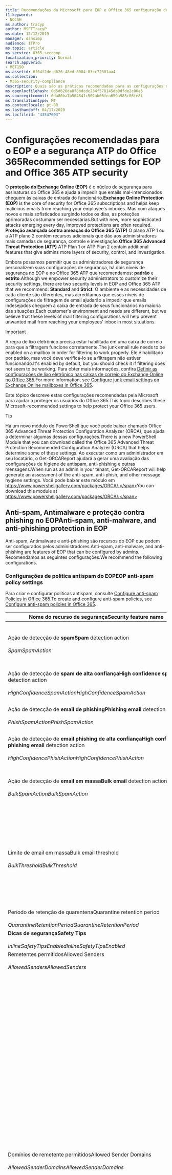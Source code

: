 ```yaml
---
title: Recomendações da Microsoft para EOP e Office 365 configuração de segurança ATP, recomendações, estrutura de política de remetente, relatórios e conformidade de mensagens baseadas em domínio, DomainKeys identificadas por email, etapas, como funciona, as linhas de base de segurança, as linhas de base para o EOP, as linhas de base para ATP, configurar ATP, configuração EOP, configurar ATP, definir EOP, configuração de segurança
f1.keywords:
- NOCSH
ms.author: tracyp
author: MSFTTracyP
ms.date: 12/12/2019
manager: dansimp
audience: ITPro
ms.topic: article
ms.service: O365-seccomp
localization_priority: Normal
search.appverid:
- MET150
ms.assetid: 6f64f2de-d626-48ed-8084-03cc72301aa4
ms.collection:
- M365-security-compliance
description: Quais são as práticas recomendadas para as configurações de segurança do Exchange Online Protection (EOP) e da proteção avançada contra ameaças (ATP)? Quais são as recomendações atuais para a proteção padrão? O que deve ser usado se você deseja ser mais estrito? E quais são os extras obtidos se você também usa a proteção avançada contra ameaças (ATP)?
ms.openlocfilehash: 0d5d626da8f8bdcdc234f578145db0dfde2c06a5
ms.sourcegitcommit: 0da80ba7b504841c502ab06fea659a985c06fe8f
ms.translationtype: MT
ms.contentlocale: pt-BR
ms.lasthandoff: 04/17/2020
ms.locfileid: "43547603"
---
```

# <a name="recommended-settings-for-eop-and-office-365-atp-security"></a><span data-ttu-id="df387-106">Configurações recomendadas para o EOP e a segurança ATP do Office 365</span><span class="sxs-lookup"><span data-stu-id="df387-106">Recommended settings for EOP and Office 365 ATP security</span></span>

<span data-ttu-id="df387-107">O **proteção do Exchange Online (EOP)** é o núcleo de segurança para assinaturas do Office 365 e ajuda a impedir que emails mal-intencionados cheguem às caixas de entrada do funcionário.</span><span class="sxs-lookup"><span data-stu-id="df387-107">**Exchange Online Protection (EOP)** is the core of security for Office 365 subscriptions and helps keep malicious emails from reaching your employee's inboxes.</span></span> <span data-ttu-id="df387-108">Mas com ataques novos e mais sofisticados surgindo todos os dias, as proteções aprimoradas costumam ser necessárias.</span><span class="sxs-lookup"><span data-stu-id="df387-108">But with new, more sophisticated attacks emerging every day, improved protections are often required.</span></span> <span data-ttu-id="df387-109">**Proteção avançada contra ameaças do Office 365 (ATP)** O plano ATP 1 ou a ATP plano 2 contêm recursos adicionais que dão aos administradores mais camadas de segurança, controle e investigação.</span><span class="sxs-lookup"><span data-stu-id="df387-109">**Office 365 Advanced Threat Protection (ATP)** ATP Plan 1 or ATP Plan 2 contain additional features that give admins more layers of security, control, and investigation.</span></span>

<span data-ttu-id="df387-110">Embora possamos permitir que os administradores de segurança personalizem suas configurações de segurança, há dois níveis de segurança no EOP e no Office 365 ATP que recomendamos: **padrão** e **estrito**.</span><span class="sxs-lookup"><span data-stu-id="df387-110">Although we empower security administrators to customize their security settings, there are two security levels in EOP and Office 365 ATP that we recommend: **Standard** and **Strict**.</span></span> <span data-ttu-id="df387-111">O ambiente e as necessidades de cada cliente são diferentes, mas acreditamos que esses níveis de configurações de filtragem de email ajudarão a impedir que emails indesejados cheguem à caixa de entrada de seus funcionários na maioria das situações.</span><span class="sxs-lookup"><span data-stu-id="df387-111">Each customer's environment and needs are different, but we believe that these levels of mail filtering configurations will help prevent unwanted mail from reaching your employees' inbox in most situations.</span></span>

> [!IMPORTANT]
> <span data-ttu-id="df387-112">A regra de lixo eletrônico precisa estar habilitada em uma caixa de correio para que a filtragem funcione corretamente.</span><span class="sxs-lookup"><span data-stu-id="df387-112">The junk email rule needs to be enabled on a mailbox in order for filtering to work properly.</span></span> <span data-ttu-id="df387-113">Ele é habilitado por padrão, mas você deve verificá-lo se a filtragem não estiver funcionando.</span><span class="sxs-lookup"><span data-stu-id="df387-113">It's enabled by default, but you should check it if filtering does not seem to be working.</span></span> <span data-ttu-id="df387-114">Para obter mais informações, confira [Definir as configurações de lixo eletrônico nas caixas de correio do Exchange Online no Office 365](configure-junk-email-settings-on-exo-mailboxes.md).</span><span class="sxs-lookup"><span data-stu-id="df387-114">For more information, see [Configure junk email settings on Exchange Online mailboxes in Office 365](configure-junk-email-settings-on-exo-mailboxes.md).</span></span>

<span data-ttu-id="df387-115">Este tópico descreve estas configurações recomendadas pela Microsoft para ajudar a proteger os usuários do Office 365.</span><span class="sxs-lookup"><span data-stu-id="df387-115">This topic describes these Microsoft-recommended settings to help protect your Office 365 users.</span></span>

> [!TIP]
> <span data-ttu-id="df387-116">Há um novo módulo do PowerShell que você pode baixar chamado Office 365 Advanced Threat Protection Configuration Analyzer (ORCA), que ajuda a determinar algumas dessas configurações.</span><span class="sxs-lookup"><span data-stu-id="df387-116">There is a new PowerShell Module that you can download called the Office 365 Advanced Threat Protection Recommended Configuration Analyzer (ORCA) that helps determine some of these settings.</span></span> <span data-ttu-id="df387-117">Ao executar como um administrador em seu locatário, o Get-ORCAReport ajudará a gerar uma avaliação das configurações de higiene de antispam, anti-phishing e outras mensagens.</span><span class="sxs-lookup"><span data-stu-id="df387-117">When run as an admin in your tenant, Get-ORCAReport will help generate an assessment of the anti-spam, anti-phish, and other message hygiene settings.</span></span> <span data-ttu-id="df387-118">Você pode baixar este módulo em https://www.powershellgallery.com/packages/ORCA/.</span><span class="sxs-lookup"><span data-stu-id="df387-118">You can download this module at https://www.powershellgallery.com/packages/ORCA/.</span></span>

## <a name="anti-spam-anti-malware-and-anti-phishing-protection-in-eop"></a><span data-ttu-id="df387-119">Anti-spam, Antimalware e proteção contra phishing no EOP</span><span class="sxs-lookup"><span data-stu-id="df387-119">Anti-spam, anti-malware, and anti-phishing protection in EOP</span></span>

<span data-ttu-id="df387-120">Anti-spam, Antimalware e anti-phishing são recursos do EOP que podem ser configurados pelos administradores.</span><span class="sxs-lookup"><span data-stu-id="df387-120">Anti-spam, anti-malware, and anti-phishing are features of EOP that can be configured by admins.</span></span> <span data-ttu-id="df387-121">Recomendamos as seguintes configurações.</span><span class="sxs-lookup"><span data-stu-id="df387-121">We recommend the following configurations.</span></span>

### <a name="eop-anti-spam-policy-settings"></a><span data-ttu-id="df387-122">Configurações de política antispam do EOP</span><span class="sxs-lookup"><span data-stu-id="df387-122">EOP anti-spam policy settings</span></span>

<span data-ttu-id="df387-123">Para criar e configurar políticas antispam, consulte [Configure anti-spam Policies in Office 365](configure-your-spam-filter-policies.md).</span><span class="sxs-lookup"><span data-stu-id="df387-123">To create and configure anti-spam policies, see [Configure anti-spam policies in Office 365](configure-your-spam-filter-policies.md).</span></span>

| <span data-ttu-id="df387-124">Nome do recurso de segurança</span><span class="sxs-lookup"><span data-stu-id="df387-124">Security feature name</span></span> | <span data-ttu-id="df387-125">Standard</span><span class="sxs-lookup"><span data-stu-id="df387-125">Standard</span></span> | <span data-ttu-id="df387-126">Impede</span><span class="sxs-lookup"><span data-stu-id="df387-126">Strict</span></span> | <span data-ttu-id="df387-127">Comentário</span><span class="sxs-lookup"><span data-stu-id="df387-127">Comment</span></span> |
|---|---|---|---|
|<span data-ttu-id="df387-128">Ação de detecção de **spam**</span><span class="sxs-lookup"><span data-stu-id="df387-128">**Spam** detection action</span></span> <br/><br/> <span data-ttu-id="df387-129">_Spam_</span><span class="sxs-lookup"><span data-stu-id="df387-129">_SpamAction_</span></span>|<span data-ttu-id="df387-130">**Mover mensagem para a pasta Lixo Eletrônico**</span><span class="sxs-lookup"><span data-stu-id="df387-130">**Move message to Junk Email folder**</span></span> <br/><br/> `MoveToJmf`|<span data-ttu-id="df387-131">**Mensagem em quarentena**</span><span class="sxs-lookup"><span data-stu-id="df387-131">**Quarantine message**</span></span> <br/><br/> `Quarantine`||
|<span data-ttu-id="df387-132">Ação de detecção de **spam de alta confiança**</span><span class="sxs-lookup"><span data-stu-id="df387-132">**High confidence spam** detection action</span></span> <br/><br/> <span data-ttu-id="df387-133">_HighConfidenceSpamAction_</span><span class="sxs-lookup"><span data-stu-id="df387-133">_HighConfidenceSpamAction_</span></span>|<span data-ttu-id="df387-134">**Mensagem em quarentena**</span><span class="sxs-lookup"><span data-stu-id="df387-134">**Quarantine message**</span></span> <br/><br/> `Quarantine`|<span data-ttu-id="df387-135">**Mensagem em quarentena**</span><span class="sxs-lookup"><span data-stu-id="df387-135">**Quarantine message**</span></span> <br/><br/> `Quarantine`||
|<span data-ttu-id="df387-136">Ação de detecção de **email de phishing**</span><span class="sxs-lookup"><span data-stu-id="df387-136">**Phishing email** detection action</span></span> <br/><br/> <span data-ttu-id="df387-137">_PhishSpamAction_</span><span class="sxs-lookup"><span data-stu-id="df387-137">_PhishSpamAction_</span></span>|<span data-ttu-id="df387-138">**Mensagem em quarentena**</span><span class="sxs-lookup"><span data-stu-id="df387-138">**Quarantine message**</span></span> <br/><br/> `Quarantine`|<span data-ttu-id="df387-139">**Mensagem em quarentena**</span><span class="sxs-lookup"><span data-stu-id="df387-139">**Quarantine message**</span></span> <br/><br/> `Quarantine`||
|<span data-ttu-id="df387-140">Ação de detecção de **email phishing de alta confiança**</span><span class="sxs-lookup"><span data-stu-id="df387-140">**High confidence phishing email** detection action</span></span> <br/><br/> <span data-ttu-id="df387-141">_HighConfidencePhishAction_</span><span class="sxs-lookup"><span data-stu-id="df387-141">_HighConfidencePhishAction_</span></span>|<span data-ttu-id="df387-142">**Mensagem em quarentena**</span><span class="sxs-lookup"><span data-stu-id="df387-142">**Quarantine message**</span></span> <br/><br/> `Quarantine`|<span data-ttu-id="df387-143">**Mensagem em quarentena**</span><span class="sxs-lookup"><span data-stu-id="df387-143">**Quarantine message**</span></span> <br/><br/> `Quarantine`||
|<span data-ttu-id="df387-144">Ação de detecção de **email em massa**</span><span class="sxs-lookup"><span data-stu-id="df387-144">**Bulk email** detection action</span></span> <br/><br/> <span data-ttu-id="df387-145">_BulkSpamAction_</span><span class="sxs-lookup"><span data-stu-id="df387-145">_BulkSpamAction_</span></span>|<span data-ttu-id="df387-146">**Mover mensagem para a pasta Lixo Eletrônico**</span><span class="sxs-lookup"><span data-stu-id="df387-146">**Move message to Junk Email folder**</span></span> <br/><br/> `MoveToJmf`|<span data-ttu-id="df387-147">**Mensagem em quarentena**</span><span class="sxs-lookup"><span data-stu-id="df387-147">**Quarantine message**</span></span> <br/><br/> `Quarantine`||
|<span data-ttu-id="df387-148">Limite de email em massa</span><span class="sxs-lookup"><span data-stu-id="df387-148">Bulk email threshold</span></span> <br/><br/> <span data-ttu-id="df387-149">_BulkThreshold_</span><span class="sxs-lookup"><span data-stu-id="df387-149">_BulkThreshold_</span></span>|<span data-ttu-id="df387-150">6 </span><span class="sxs-lookup"><span data-stu-id="df387-150">6</span></span>|<span data-ttu-id="df387-151">4 </span><span class="sxs-lookup"><span data-stu-id="df387-151">4</span></span>|<span data-ttu-id="df387-152">No momento, o valor padrão é 7, mas é recomendável alterá-lo para 6.</span><span class="sxs-lookup"><span data-stu-id="df387-152">The default value is currently 7, but we recommend that you change it to 6.</span></span> <span data-ttu-id="df387-153">Para obter detalhes, consulte o [nível de reclamação em massa (BCL) no Office 365](bulk-complaint-level-values.md).</span><span class="sxs-lookup"><span data-stu-id="df387-153">For details, see [Bulk complaint level (BCL) in Office 365](bulk-complaint-level-values.md).</span></span>|
|<span data-ttu-id="df387-154">Período de retenção de quarentena</span><span class="sxs-lookup"><span data-stu-id="df387-154">Quarantine retention period</span></span> <br/><br/> <span data-ttu-id="df387-155">_QuarantineRetentionPeriod_</span><span class="sxs-lookup"><span data-stu-id="df387-155">_QuarantineRetentionPeriod_</span></span>|<span data-ttu-id="df387-156">30 dias</span><span class="sxs-lookup"><span data-stu-id="df387-156">30 days</span></span>|<span data-ttu-id="df387-157">30 dias</span><span class="sxs-lookup"><span data-stu-id="df387-157">30 days</span></span>||
|<span data-ttu-id="df387-158">**Dicas de segurança**</span><span class="sxs-lookup"><span data-stu-id="df387-158">**Safety Tips**</span></span> <br/><br/> <span data-ttu-id="df387-159">_InlineSafetyTipsEnabled_</span><span class="sxs-lookup"><span data-stu-id="df387-159">_InlineSafetyTipsEnabled_</span></span>|<span data-ttu-id="df387-160">Habilitado</span><span class="sxs-lookup"><span data-stu-id="df387-160">On</span></span> <br/><br/> `$true`|<span data-ttu-id="df387-161">Habilitado</span><span class="sxs-lookup"><span data-stu-id="df387-161">On</span></span> <br/><br/> `$true`||
|<span data-ttu-id="df387-162">Remetentes permitidos</span><span class="sxs-lookup"><span data-stu-id="df387-162">Allowed Senders</span></span> <br/><br/> <span data-ttu-id="df387-163">_AllowedSenders_</span><span class="sxs-lookup"><span data-stu-id="df387-163">_AllowedSenders_</span></span>|<span data-ttu-id="df387-164">Nenhum</span><span class="sxs-lookup"><span data-stu-id="df387-164">None</span></span>|<span data-ttu-id="df387-165">Nenhum</span><span class="sxs-lookup"><span data-stu-id="df387-165">None</span></span>||
|<span data-ttu-id="df387-166">Domínios de remetente permitidos</span><span class="sxs-lookup"><span data-stu-id="df387-166">Allowed Sender Domains</span></span> <br/><br/> <span data-ttu-id="df387-167">_AllowedSenderDomains_</span><span class="sxs-lookup"><span data-stu-id="df387-167">_AllowedSenderDomains_</span></span>|<span data-ttu-id="df387-168">Nenhum</span><span class="sxs-lookup"><span data-stu-id="df387-168">None</span></span>|<span data-ttu-id="df387-169">Nenhum</span><span class="sxs-lookup"><span data-stu-id="df387-169">None</span></span>|<span data-ttu-id="df387-170">A adição de domínios que você possui (também conhecido como _domínios aceitos_) à lista de remetentes permitidos não é necessária.</span><span class="sxs-lookup"><span data-stu-id="df387-170">Adding domains that you own (also known as _accepted domains_) to the allowed senders list is not required.</span></span> <span data-ttu-id="df387-171">Na verdade, ele é considerado de alto risco, pois cria oportunidades de atores incorretos para enviar emails que seriam filtrados de outra forma. Use a [inteligência de falsificação](learn-about-spoof-intelligence.md) no centro de conformidade & segurança da página **configurações antispam** para examinar todos os remetentes que estão falsificando endereços de email de remetente nos domínios de email da sua organização ou endereços de email de remetentes falsificados em domínios externos.</span><span class="sxs-lookup"><span data-stu-id="df387-171">In fact, it's considered high risk since it creates opportunities for bad actors to send you mail that would otherwise be filtered out. Use [spoof intelligence](learn-about-spoof-intelligence.md) in the Security & Compliance Center on the **Anti-spam settings** page to review all senders who are spoofing sender email addresses in your organization's email domains or spoofing sender email addresses in external domains.</span></span>|
|<span data-ttu-id="df387-172">Remetentes bloqueados</span><span class="sxs-lookup"><span data-stu-id="df387-172">Blocked Senders</span></span> <br/><br/> <span data-ttu-id="df387-173">_BlockedSenders_</span><span class="sxs-lookup"><span data-stu-id="df387-173">_BlockedSenders_</span></span>|<span data-ttu-id="df387-174">Nenhum</span><span class="sxs-lookup"><span data-stu-id="df387-174">None</span></span>|<span data-ttu-id="df387-175">Nenhum</span><span class="sxs-lookup"><span data-stu-id="df387-175">None</span></span>||
|<span data-ttu-id="df387-176">Domínios de remetentes bloqueados</span><span class="sxs-lookup"><span data-stu-id="df387-176">Blocked Sender Domains</span></span> <br/><br/> <span data-ttu-id="df387-177">_BlockedSenderDomains_</span><span class="sxs-lookup"><span data-stu-id="df387-177">_BlockedSenderDomains_</span></span>|<span data-ttu-id="df387-178">Nenhum</span><span class="sxs-lookup"><span data-stu-id="df387-178">None</span></span>|<span data-ttu-id="df387-179">Nenhum</span><span class="sxs-lookup"><span data-stu-id="df387-179">None</span></span>||
|<span data-ttu-id="df387-180">**Habilitar notificações de spam para o usuário final**</span><span class="sxs-lookup"><span data-stu-id="df387-180">**Enable end-user spam notifications**</span></span> <br/><br/> <span data-ttu-id="df387-181">_EnableEndUserSpamNotifications_</span><span class="sxs-lookup"><span data-stu-id="df387-181">_EnableEndUserSpamNotifications_</span></span>|<span data-ttu-id="df387-182">Habilitado</span><span class="sxs-lookup"><span data-stu-id="df387-182">Enabled</span></span> <br/><br/> `$true`|<span data-ttu-id="df387-183">Habilitado</span><span class="sxs-lookup"><span data-stu-id="df387-183">Enabled</span></span> <br/><br/> `$true`||
|<span data-ttu-id="df387-184">**Envie notificações de spam para o usuário final a cada (dias)**</span><span class="sxs-lookup"><span data-stu-id="df387-184">**Send end-user spam notifications every (days)**</span></span> <br/><br/> <span data-ttu-id="df387-185">_EndUserSpamNotificationFrequency_</span><span class="sxs-lookup"><span data-stu-id="df387-185">_EndUserSpamNotificationFrequency_</span></span>|<span data-ttu-id="df387-186">3 dias</span><span class="sxs-lookup"><span data-stu-id="df387-186">3 days</span></span>|<span data-ttu-id="df387-187">3 dias</span><span class="sxs-lookup"><span data-stu-id="df387-187">3 days</span></span>||
|<span data-ttu-id="df387-188">**ZAP de spam**</span><span class="sxs-lookup"><span data-stu-id="df387-188">**Spam ZAP**</span></span> <br/><br/> <span data-ttu-id="df387-189">_SpamZapEnabled_</span><span class="sxs-lookup"><span data-stu-id="df387-189">_SpamZapEnabled_</span></span>|<span data-ttu-id="df387-190">Habilitado</span><span class="sxs-lookup"><span data-stu-id="df387-190">Enabled</span></span> <br/><br/> `$true`|<span data-ttu-id="df387-191">Habilitado</span><span class="sxs-lookup"><span data-stu-id="df387-191">Enabled</span></span> <br/><br/> `$true`||
|<span data-ttu-id="df387-192">**Phish de phishing**</span><span class="sxs-lookup"><span data-stu-id="df387-192">**Phish ZAP**</span></span> <br/><br/> <span data-ttu-id="df387-193">_PhishZapEnabled_</span><span class="sxs-lookup"><span data-stu-id="df387-193">_PhishZapEnabled_</span></span>|<span data-ttu-id="df387-194">Habilitado</span><span class="sxs-lookup"><span data-stu-id="df387-194">Enabled</span></span> <br/><br/> `$true`|<span data-ttu-id="df387-195">Habilitado</span><span class="sxs-lookup"><span data-stu-id="df387-195">Enabled</span></span> <br/><br/> `$true`||
|<span data-ttu-id="df387-196">_MarkAsSpamBulkMail_</span><span class="sxs-lookup"><span data-stu-id="df387-196">_MarkAsSpamBulkMail_</span></span>|<span data-ttu-id="df387-197">Habilitado</span><span class="sxs-lookup"><span data-stu-id="df387-197">On</span></span>|<span data-ttu-id="df387-198">Habilitado</span><span class="sxs-lookup"><span data-stu-id="df387-198">On</span></span>|<span data-ttu-id="df387-199">Essa configuração só está disponível no PowerShell.</span><span class="sxs-lookup"><span data-stu-id="df387-199">This setting is only available in PowerShell.</span></span>|

<span data-ttu-id="df387-200">Há várias outras configurações avançadas de filtro de spam (ASF) em políticas antispam que estão em processo de ser preteridas.</span><span class="sxs-lookup"><span data-stu-id="df387-200">There are several other Advanced Spam Filter (ASF) settings in anti-spam policies that are in the process of being deprecated.</span></span> <span data-ttu-id="df387-201">Mais informações sobre os cronogramas para a depreciação desses recursos serão comunicadas fora deste tópico.</span><span class="sxs-lookup"><span data-stu-id="df387-201">More information on the timelines for the depreciation of these features will be communicated outside of this topic.</span></span>

<span data-ttu-id="df387-202">Recomendamos que você **desative essas configurações de** ASF para os níveis **padrão** e **estrito** .</span><span class="sxs-lookup"><span data-stu-id="df387-202">We recommend that you turn these ASF settings **Off** for both **Standard** and **Strict** levels.</span></span> <span data-ttu-id="df387-203">Para obter mais informações sobre as configurações de ASF, consulte [Configurações avançadas de filtro de spam (ASF) no Office 365](advanced-spam-filtering-asf-options.md).</span><span class="sxs-lookup"><span data-stu-id="df387-203">For more information about ASF settings, see [Advanced Spam Filter (ASF) settings in Office 365](advanced-spam-filtering-asf-options.md).</span></span>

| <span data-ttu-id="df387-204">Nome do recurso de segurança</span><span class="sxs-lookup"><span data-stu-id="df387-204">Security feature name</span></span> | <span data-ttu-id="df387-205">Comentários</span><span class="sxs-lookup"><span data-stu-id="df387-205">Comments</span></span> |
|----|---|
|<span data-ttu-id="df387-206">**Links de imagem para sites remotos** (_IncreaseScoreWithImageLinks_)</span><span class="sxs-lookup"><span data-stu-id="df387-206">**Image links to remote sites** (_IncreaseScoreWithImageLinks_)</span></span>||
|<span data-ttu-id="df387-207">**Endereço IP numérico na URL** (_IncreaseScoreWithNumericIps_)</span><span class="sxs-lookup"><span data-stu-id="df387-207">**Numeric IP address in URL** (_IncreaseScoreWithNumericIps_)</span></span>||
|<span data-ttu-id="df387-208">**UL redirecionar para outra porta** (_IncreaseScoreWithRedirectToOtherPort_)</span><span class="sxs-lookup"><span data-stu-id="df387-208">**UL redirect to other port** (_IncreaseScoreWithRedirectToOtherPort_)</span></span>||
|<span data-ttu-id="df387-209">**URL para sites. biz ou. info** (_IncreaseScoreWithBizOrInfoUrls_)</span><span class="sxs-lookup"><span data-stu-id="df387-209">**URL to .biz or .info websites** (_IncreaseScoreWithBizOrInfoUrls_)</span></span>||
|<span data-ttu-id="df387-210">**Mensagens vazias** (_MarkAsSpamEmptyMessages_)</span><span class="sxs-lookup"><span data-stu-id="df387-210">**Empty messages** (_MarkAsSpamEmptyMessages_)</span></span>||
|<span data-ttu-id="df387-211">**JavaScript ou VBScript em HTML** (_MarkAsSpamJavaScriptInHtml_)</span><span class="sxs-lookup"><span data-stu-id="df387-211">**JavaScript or VBScript in HTML** (_MarkAsSpamJavaScriptInHtml_)</span></span>||
|<span data-ttu-id="df387-212">**Marcas de frame ou iframe em HTML** (_MarkAsSpamFramesInHtml_)</span><span class="sxs-lookup"><span data-stu-id="df387-212">**Frame or IFrame tags in HTML** (_MarkAsSpamFramesInHtml_)</span></span>||
|<span data-ttu-id="df387-213">**Marcas de objeto em HTML** (_MarkAsSpamObjectTagsInHtml_)</span><span class="sxs-lookup"><span data-stu-id="df387-213">**Object tags in HTML** (_MarkAsSpamObjectTagsInHtml_)</span></span>||
|<span data-ttu-id="df387-214">**Inserir marcas em HTML** (_MarkAsSpamEmbedTagsInHtml_)</span><span class="sxs-lookup"><span data-stu-id="df387-214">**Embed tags in HTML** (_MarkAsSpamEmbedTagsInHtml_)</span></span>||
|<span data-ttu-id="df387-215">**Marcas de formulário em HTML** (_MarkAsSpamFormTagsInHtml_)</span><span class="sxs-lookup"><span data-stu-id="df387-215">**Form tags in HTML** (_MarkAsSpamFormTagsInHtml_)</span></span>||
|<span data-ttu-id="df387-216">**Web bugs em HTML** (_MarkAsSpamWebBugsInHtml_)</span><span class="sxs-lookup"><span data-stu-id="df387-216">**Web bugs in HTML** (_MarkAsSpamWebBugsInHtml_)</span></span>||
|<span data-ttu-id="df387-217">**Aplicar lista de palavras confidenciais** (_MarkAsSpamSensitiveWordList_)</span><span class="sxs-lookup"><span data-stu-id="df387-217">**Apply sensitive word list** (_MarkAsSpamSensitiveWordList_)</span></span>||
|<span data-ttu-id="df387-218">**Registro SPF: falha de hardware** (_MarkAsSpamSpfRecordHardFail_)</span><span class="sxs-lookup"><span data-stu-id="df387-218">**SPF record: hard fail** (_MarkAsSpamSpfRecordHardFail_)</span></span>||
|<span data-ttu-id="df387-219">**Filtragem de ID de remetente condicional: falha de hardware** (_MarkAsSpamFromAddressAuthFail_)</span><span class="sxs-lookup"><span data-stu-id="df387-219">**Conditional Sender ID filtering: hard fail** (_MarkAsSpamFromAddressAuthFail_)</span></span>||
|<span data-ttu-id="df387-220">**Inspersão de NDR** (_MarkAsSpamNdrBackscatter_)</span><span class="sxs-lookup"><span data-stu-id="df387-220">**NDR backscatter** (_MarkAsSpamNdrBackscatter_)</span></span>||

#### <a name="eop-outbound-spam-policy-settings"></a><span data-ttu-id="df387-221">Configurações de política de spam de saída do EOP</span><span class="sxs-lookup"><span data-stu-id="df387-221">EOP outbound spam policy settings</span></span>

<span data-ttu-id="df387-222">Para criar e configurar políticas de spam de saída, confira [Configure Outbound spam Filtering in Office 365](configure-the-outbound-spam-policy.md).</span><span class="sxs-lookup"><span data-stu-id="df387-222">To create and configure outbound spam policies, see [Configure outbound spam filtering in Office 365](configure-the-outbound-spam-policy.md).</span></span>

| <span data-ttu-id="df387-223">Nome do recurso de segurança</span><span class="sxs-lookup"><span data-stu-id="df387-223">Security feature name</span></span> | <span data-ttu-id="df387-224">Standard</span><span class="sxs-lookup"><span data-stu-id="df387-224">Standard</span></span> | <span data-ttu-id="df387-225">Impede</span><span class="sxs-lookup"><span data-stu-id="df387-225">Strict</span></span> | <span data-ttu-id="df387-226">Comentário</span><span class="sxs-lookup"><span data-stu-id="df387-226">Comment</span></span> |
|---|---|---|---|
|<span data-ttu-id="df387-227">**Número máximo de destinatários por usuário: limite por hora externo**</span><span class="sxs-lookup"><span data-stu-id="df387-227">**Maximum number of recipients per user: External hourly limit**</span></span> <br/><br/> <span data-ttu-id="df387-228">_RecipientLimitExternalPerHour_</span><span class="sxs-lookup"><span data-stu-id="df387-228">_RecipientLimitExternalPerHour_</span></span>|<span data-ttu-id="df387-229">500</span><span class="sxs-lookup"><span data-stu-id="df387-229">500</span></span>|<span data-ttu-id="df387-230">400</span><span class="sxs-lookup"><span data-stu-id="df387-230">400</span></span>||
|<span data-ttu-id="df387-231">**Número máximo de destinatários por usuário: limite por hora interna**</span><span class="sxs-lookup"><span data-stu-id="df387-231">**Maximum number of recipients per user: Internal hourly limit**</span></span> <br/><br/> <span data-ttu-id="df387-232">_RecipientLimitInternalPerHour_</span><span class="sxs-lookup"><span data-stu-id="df387-232">_RecipientLimitInternalPerHour_</span></span>|<span data-ttu-id="df387-233">1000</span><span class="sxs-lookup"><span data-stu-id="df387-233">1000</span></span>|<span data-ttu-id="df387-234">800</span><span class="sxs-lookup"><span data-stu-id="df387-234">800</span></span>||
|<span data-ttu-id="df387-235">**Número máximo de destinatários por usuário: limite diário**</span><span class="sxs-lookup"><span data-stu-id="df387-235">**Maximum number of recipients per user: Daily limit**</span></span> <br/><br/> <span data-ttu-id="df387-236">_RecipientLimitPerDay_</span><span class="sxs-lookup"><span data-stu-id="df387-236">_RecipientLimitPerDay_</span></span>|<span data-ttu-id="df387-237">1000</span><span class="sxs-lookup"><span data-stu-id="df387-237">1000</span></span>|<span data-ttu-id="df387-238">800</span><span class="sxs-lookup"><span data-stu-id="df387-238">800</span></span>||
|<span data-ttu-id="df387-239">**Ação quando um usuário exceder os limites**</span><span class="sxs-lookup"><span data-stu-id="df387-239">**Action when a user exceeds the limits**</span></span> <br/><br/> <span data-ttu-id="df387-240">_ActionWhenThresholdReached_</span><span class="sxs-lookup"><span data-stu-id="df387-240">_ActionWhenThresholdReached_</span></span>|<span data-ttu-id="df387-241">**Impedir que o usuário envie emails**</span><span class="sxs-lookup"><span data-stu-id="df387-241">**Restrict the user from sending mail**</span></span> <br/><br/> `BlockUser`|<span data-ttu-id="df387-242">**Impedir que o usuário envie emails**</span><span class="sxs-lookup"><span data-stu-id="df387-242">**Restrict the user from sending mail**</span></span> <br/><br/> `BlockUser`||

### <a name="eop-anti-malware-policy-settings"></a><span data-ttu-id="df387-243">Configurações de política antimalware do EOP</span><span class="sxs-lookup"><span data-stu-id="df387-243">EOP anti-malware policy settings</span></span>

<span data-ttu-id="df387-244">Para criar e configurar políticas Antimalware, consulte [Configure anti-malware Policies in Office 365](configure-anti-malware-policies.md).</span><span class="sxs-lookup"><span data-stu-id="df387-244">To create and configure anti-malware policies, see [Configure anti-malware policies in Office 365](configure-anti-malware-policies.md).</span></span>

| <span data-ttu-id="df387-245">Nome do recurso de segurança</span><span class="sxs-lookup"><span data-stu-id="df387-245">Security feature name</span></span> | <span data-ttu-id="df387-246">Standard</span><span class="sxs-lookup"><span data-stu-id="df387-246">Standard</span></span> | <span data-ttu-id="df387-247">Impede</span><span class="sxs-lookup"><span data-stu-id="df387-247">Strict</span></span> | <span data-ttu-id="df387-248">Comentário</span><span class="sxs-lookup"><span data-stu-id="df387-248">Comment</span></span> |
|---|---|---|---|
|<span data-ttu-id="df387-249">**Deseja notificar destinatários se suas mensagens estiverem em quarentena?**</span><span class="sxs-lookup"><span data-stu-id="df387-249">**Do you want to notify recipients if their messages are quarantined?**</span></span> <br/><br/> <span data-ttu-id="df387-250">_Ação_</span><span class="sxs-lookup"><span data-stu-id="df387-250">_Action_</span></span>|<span data-ttu-id="df387-251">Não</span><span class="sxs-lookup"><span data-stu-id="df387-251">No</span></span> <br/><br/> <span data-ttu-id="df387-252">_DeleteMessage_</span><span class="sxs-lookup"><span data-stu-id="df387-252">_DeleteMessage_</span></span>|<span data-ttu-id="df387-253">Não</span><span class="sxs-lookup"><span data-stu-id="df387-253">No</span></span> <br/><br/> <span data-ttu-id="df387-254">_DeleteMessage_</span><span class="sxs-lookup"><span data-stu-id="df387-254">_DeleteMessage_</span></span>|<span data-ttu-id="df387-255">Se o malware for detectado em um anexo de email, a mensagem será colocada em quarentena e só poderá ser liberada por um administrador.</span><span class="sxs-lookup"><span data-stu-id="df387-255">If malware is detected in an email attachment, the message is quarantined and can be released only by an admin.</span></span>|
|<span data-ttu-id="df387-256">**Filtro de tipos de anexo comuns**</span><span class="sxs-lookup"><span data-stu-id="df387-256">**Common Attachment Types Filter**</span></span> <br/><br/> <span data-ttu-id="df387-257">_EnableFileFilter_</span><span class="sxs-lookup"><span data-stu-id="df387-257">_EnableFileFilter_</span></span>|<span data-ttu-id="df387-258">Habilitado</span><span class="sxs-lookup"><span data-stu-id="df387-258">On</span></span> <br/><br/> `$true`|<span data-ttu-id="df387-259">Habilitado</span><span class="sxs-lookup"><span data-stu-id="df387-259">On</span></span> <br/><br/> `$true`|<span data-ttu-id="df387-260">Essa configuração coloca em quarentena mensagens que contêm anexos executáveis com base no tipo de arquivo, independentemente do conteúdo do anexo.</span><span class="sxs-lookup"><span data-stu-id="df387-260">This setting quarantines messages that contain executable attachments based on file type, regardless of the attachment content.</span></span>|
|<span data-ttu-id="df387-261">**Limpeza automática de malware zero-hora**</span><span class="sxs-lookup"><span data-stu-id="df387-261">**Malware Zero-hour Auto Purge**</span></span> <br/><br/> <span data-ttu-id="df387-262">_ZapEnabled_</span><span class="sxs-lookup"><span data-stu-id="df387-262">_ZapEnabled_</span></span>|<span data-ttu-id="df387-263">Habilitado</span><span class="sxs-lookup"><span data-stu-id="df387-263">On</span></span> <br/><br/> `$true`|<span data-ttu-id="df387-264">Habilitado</span><span class="sxs-lookup"><span data-stu-id="df387-264">On</span></span> <br/><br/> `$true`||
|<span data-ttu-id="df387-265">**Notificar remetentes internos** da mensagem não entregue</span><span class="sxs-lookup"><span data-stu-id="df387-265">**Notify internal senders** of the undelivered message</span></span> <br/><br/> <span data-ttu-id="df387-266">_EnableInternalSenderNotifications_</span><span class="sxs-lookup"><span data-stu-id="df387-266">_EnableInternalSenderNotifications_</span></span>|<span data-ttu-id="df387-267">Desabilitado</span><span class="sxs-lookup"><span data-stu-id="df387-267">Disabled</span></span> <br/><br/> `$false`|<span data-ttu-id="df387-268">Desabilitado</span><span class="sxs-lookup"><span data-stu-id="df387-268">Disabled</span></span> <br/><br/> `$false`||
|<span data-ttu-id="df387-269">**Notificar remetentes externos** da mensagem não entregue</span><span class="sxs-lookup"><span data-stu-id="df387-269">**Notify external senders** of the undelivered message</span></span> <br/><br/> <span data-ttu-id="df387-270">_EnableExternalSenderNotifications_</span><span class="sxs-lookup"><span data-stu-id="df387-270">_EnableExternalSenderNotifications_</span></span>|<span data-ttu-id="df387-271">Desabilitado</span><span class="sxs-lookup"><span data-stu-id="df387-271">Disabled</span></span> <br/><br/> `$false`|<span data-ttu-id="df387-272">Desabilitado</span><span class="sxs-lookup"><span data-stu-id="df387-272">Disabled</span></span> <br/><br/> `$false`||

### <a name="eop-default-anti-phishing-policy-settings"></a><span data-ttu-id="df387-273">Configurações de política anti-phishing padrão do EOP</span><span class="sxs-lookup"><span data-stu-id="df387-273">EOP default anti-phishing policy settings</span></span>

<span data-ttu-id="df387-274">Você só pode definir essas configurações nas organizações do Office 365 com caixas de correio do Exchange Online.</span><span class="sxs-lookup"><span data-stu-id="df387-274">You can only configure these settings in Office 365 organizations with Exchange Online mailboxes.</span></span> <span data-ttu-id="df387-275">Para definir essas configurações, consulte [Configure the default anti-phishing Policy in EOP](configure-anti-phishing-policies-eop.md).</span><span class="sxs-lookup"><span data-stu-id="df387-275">To configure these settings, see [Configure the default anti-phishing policy in EOP](configure-anti-phishing-policies-eop.md).</span></span>

| <span data-ttu-id="df387-276">Nome do recurso de segurança</span><span class="sxs-lookup"><span data-stu-id="df387-276">Security feature name</span></span> | <span data-ttu-id="df387-277">Standard</span><span class="sxs-lookup"><span data-stu-id="df387-277">Standard</span></span> | <span data-ttu-id="df387-278">Impede</span><span class="sxs-lookup"><span data-stu-id="df387-278">Strict</span></span> | <span data-ttu-id="df387-279">Comentário</span><span class="sxs-lookup"><span data-stu-id="df387-279">Comment</span></span> |
|---|---|---|---|
|<span data-ttu-id="df387-280">**Habilitar a proteção contra falsificação**</span><span class="sxs-lookup"><span data-stu-id="df387-280">**Enable anti-spoofing protection**</span></span> <br/><br/> <span data-ttu-id="df387-281">_EnableAntispoofEnforcement_</span><span class="sxs-lookup"><span data-stu-id="df387-281">_EnableAntispoofEnforcement_</span></span>|<span data-ttu-id="df387-282">Habilitado</span><span class="sxs-lookup"><span data-stu-id="df387-282">On</span></span> <br/><br/> `$true`|<span data-ttu-id="df387-283">Habilitado</span><span class="sxs-lookup"><span data-stu-id="df387-283">On</span></span> <br/><br/> `$true`||
|<span data-ttu-id="df387-284">**Habilitar remetente não autenticado**</span><span class="sxs-lookup"><span data-stu-id="df387-284">**Enable Unauthenticated Sender**</span></span> <br/><br/> <span data-ttu-id="df387-285">_EnableUnauthenticatedSender_</span><span class="sxs-lookup"><span data-stu-id="df387-285">_EnableUnauthenticatedSender_</span></span>|<span data-ttu-id="df387-286">Habilitado</span><span class="sxs-lookup"><span data-stu-id="df387-286">On</span></span> <br/><br/> `$true`|<span data-ttu-id="df387-287">Habilitado</span><span class="sxs-lookup"><span data-stu-id="df387-287">On</span></span> <br/><br/> `$true`|<span data-ttu-id="df387-288">Adiciona um ponto de interrogação (?) à foto do remetente no Outlook para remetentes falsificados não identificados.</span><span class="sxs-lookup"><span data-stu-id="df387-288">Adds a question mark (?) to the sender's photo in Outlook for unidentified spoofed senders.</span></span> <span data-ttu-id="df387-289">Para obter mais informações, consulte [configurações de spoof em políticas anti-phishing](set-up-anti-phishing-policies.md#spoof-settings).</span><span class="sxs-lookup"><span data-stu-id="df387-289">For more information, see [Spoof settings in anti-phishing policies](set-up-anti-phishing-policies.md#spoof-settings).</span></span>|
|<span data-ttu-id="df387-290">**Se o email for enviado por alguém que não tenha permissão para falsificar seu domínio**</span><span class="sxs-lookup"><span data-stu-id="df387-290">**If email is sent by someone who's not allowed to spoof your domain**</span></span> <br/><br/> <span data-ttu-id="df387-291">_AuthenticationFailAction_</span><span class="sxs-lookup"><span data-stu-id="df387-291">_AuthenticationFailAction_</span></span>|<span data-ttu-id="df387-292">**Mover mensagem para pastas de lixo eletrônico dos destinatários**</span><span class="sxs-lookup"><span data-stu-id="df387-292">**Move message to the recipients' Junk Email folders**</span></span> <br/><br/> `MoveToJmf`|<span data-ttu-id="df387-293">**Colocar a mensagem em quarentena**</span><span class="sxs-lookup"><span data-stu-id="df387-293">**Quarantine the message**</span></span> <br/><br/> `Quarantine`|<span data-ttu-id="df387-294">Isso se aplica a remetentes bloqueados na [inteligência de falsificação](learn-about-spoof-intelligence.md).</span><span class="sxs-lookup"><span data-stu-id="df387-294">This applies to blocked senders in [spoof intelligence](learn-about-spoof-intelligence.md).</span></span>|

## <a name="office-365-advanced-threat-protection-security"></a><span data-ttu-id="df387-295">Segurança avançada de proteção contra ameaças do Office 365</span><span class="sxs-lookup"><span data-stu-id="df387-295">Office 365 Advanced Threat Protection security</span></span>

<span data-ttu-id="df387-296">Outros benefícios de segurança são fornecidos com uma assinatura de proteção avançada contra ameaças (ATP) do Office 365.</span><span class="sxs-lookup"><span data-stu-id="df387-296">Additional security benefits come with an Office 365 Advanced Threat Protection (ATP) subscription.</span></span> <span data-ttu-id="df387-297">Para obter as notícias e informações mais recentes, você pode ver [o que há de novo no Office 365 ATP](whats-new-in-office-365-atp.md).</span><span class="sxs-lookup"><span data-stu-id="df387-297">For the latest news and information, you can see [What's new in Office 365 ATP](whats-new-in-office-365-atp.md).</span></span>

<span data-ttu-id="df387-298">O Office 365 ATP inclui as políticas de anexo seguro e links seguros para impedir que emails com anexos possivelmente mal-intencionados sejam entregues e para impedir que os usuários cliquem em URLs potencialmente não seguras.</span><span class="sxs-lookup"><span data-stu-id="df387-298">Office 365 ATP includes the Safe Attachment and Safe Links policies to prevent email with potentially malicious attachments from being delivered, and to keep users from clicking potentially unsafe URLs.</span></span>

> [!IMPORTANT]
> <span data-ttu-id="df387-299">O anti-phishing avançado é um dos benefícios de uma assinatura ATP do Office 365.</span><span class="sxs-lookup"><span data-stu-id="df387-299">Advanced anti-phishing is one of the benefits of an Office 365 ATP subscription.</span></span> <span data-ttu-id="df387-300">Embora esteja habilitado por padrão, você ***deve*** configurar pelo menos uma política anti-phishing antes de poder iniciar a filtragem de email.</span><span class="sxs-lookup"><span data-stu-id="df387-300">Although it's enabled by default, you ***must*** configure at least one anti-phishing policy before it can start filtering mail.</span></span> <span data-ttu-id="df387-301">Esquecer de configurar políticas anti-phishing pode expor os usuários a emails arriscados.</span><span class="sxs-lookup"><span data-stu-id="df387-301">Forgetting to configure anti-phishing policies could exposes users to risky emails.</span></span> <span data-ttu-id="df387-302">Certifique-se de configurar suas políticas anti-phishing após adicionar uma assinatura ATP do Office 365.</span><span class="sxs-lookup"><span data-stu-id="df387-302">Be sure to configure your anti-phishing policies after you add an Office 365 ATP subscription.</span></span>

<span data-ttu-id="df387-303">Se você tiver adicionado uma assinatura ATP do Office 365 ao seu EOP, defina as seguintes configurações.</span><span class="sxs-lookup"><span data-stu-id="df387-303">If you've added an Office 365 ATP subscription to your EOP, set the following configurations.</span></span>

### <a name="office-atp-anti-phishing-policy-settings"></a><span data-ttu-id="df387-304">Configurações de política anti-phishing do Office ATP</span><span class="sxs-lookup"><span data-stu-id="df387-304">Office ATP anti-phishing policy settings</span></span>

<span data-ttu-id="df387-305">Os clientes do EOP obtêm anti-phishing básico como descrito anteriormente, mas o Office 365 ATP inclui mais recursos e controle para ajudar a prevenir, detectar e corrigir contra ataques.</span><span class="sxs-lookup"><span data-stu-id="df387-305">EOP customers get basic anti-phishing as previously described, but Office 365 ATP includes more features and control to help prevent, detect, and remediate against attacks.</span></span> <span data-ttu-id="df387-306">Para criar e configurar essas políticas, consulte [Configure ATP anti-phishing Policies in Office 365](configure-atp-anti-phishing-policies.md).</span><span class="sxs-lookup"><span data-stu-id="df387-306">To create and configure these policies, see [Configure ATP anti-phishing policies in Office 365](configure-atp-anti-phishing-policies.md).</span></span>

|<span data-ttu-id="df387-307">Nome do recurso de segurança de representação</span><span class="sxs-lookup"><span data-stu-id="df387-307">Impersonation security feature name</span></span>|<span data-ttu-id="df387-308">Standard</span><span class="sxs-lookup"><span data-stu-id="df387-308">Standard</span></span>|<span data-ttu-id="df387-309">Impede</span><span class="sxs-lookup"><span data-stu-id="df387-309">Strict</span></span>|<span data-ttu-id="df387-310">Comentário</span><span class="sxs-lookup"><span data-stu-id="df387-310">Comment</span></span>|
|---------|---------|---------|---------|
|<span data-ttu-id="df387-311">(Editar política de representação) Adicionar usuários para proteger</span><span class="sxs-lookup"><span data-stu-id="df387-311">(Edit impersonation policy) Add users to protect</span></span>|<span data-ttu-id="df387-312">Habilitado</span><span class="sxs-lookup"><span data-stu-id="df387-312">On</span></span>|<span data-ttu-id="df387-313">Habilitado</span><span class="sxs-lookup"><span data-stu-id="df387-313">On</span></span>|<span data-ttu-id="df387-314">Depende da sua organização, mas recomendamos adicionar usuários em funções principais.</span><span class="sxs-lookup"><span data-stu-id="df387-314">Depends on your organization, but we recommend adding users in key roles.</span></span> <span data-ttu-id="df387-315">Internamente, esses podem ser o CEO, CFO e outros líderes seniores.</span><span class="sxs-lookup"><span data-stu-id="df387-315">Internally, these might be your CEO, CFO, and other senior leaders.</span></span> <span data-ttu-id="df387-316">Externamente, elas podem incluir membros do Conselho ou seu Conselho de diretores.</span><span class="sxs-lookup"><span data-stu-id="df387-316">Externally, these could include council members or your board of directors.</span></span>|
|<span data-ttu-id="df387-317">(Editar política de representação) Incluir automaticamente os domínios que sou proprietário</span><span class="sxs-lookup"><span data-stu-id="df387-317">(Edit impersonation policy) Automatically include the domains I own</span></span>|<span data-ttu-id="df387-318">Habilitado</span><span class="sxs-lookup"><span data-stu-id="df387-318">On</span></span>|<span data-ttu-id="df387-319">Habilitado</span><span class="sxs-lookup"><span data-stu-id="df387-319">On</span></span>||
|<span data-ttu-id="df387-320">(Editar política de representação) Incluir domínios personalizados</span><span class="sxs-lookup"><span data-stu-id="df387-320">(Edit impersonation policy) Include custom domains</span></span>|<span data-ttu-id="df387-321">Habilitado</span><span class="sxs-lookup"><span data-stu-id="df387-321">On</span></span>|<span data-ttu-id="df387-322">Habilitado</span><span class="sxs-lookup"><span data-stu-id="df387-322">On</span></span>|<span data-ttu-id="df387-323">Depende da sua organização, mas recomendamos adicionar domínios que você interagem com a maioria que você não possui.</span><span class="sxs-lookup"><span data-stu-id="df387-323">Depends on your organization, but we recommend adding domains you interact with most that you don't own.</span></span>|
|<span data-ttu-id="df387-324">Se o email for enviado por um usuário representado que você especificou</span><span class="sxs-lookup"><span data-stu-id="df387-324">If email is sent by an impersonated user you specified</span></span>|<span data-ttu-id="df387-325">Colocar a mensagem em quarentena</span><span class="sxs-lookup"><span data-stu-id="df387-325">Quarantine the message</span></span>|<span data-ttu-id="df387-326">Colocar a mensagem em quarentena</span><span class="sxs-lookup"><span data-stu-id="df387-326">Quarantine the message</span></span>||
|<span data-ttu-id="df387-327">Se o email for enviado por um domínio representado que você especificou</span><span class="sxs-lookup"><span data-stu-id="df387-327">If email is sent by an impersonated domain you specified</span></span>|<span data-ttu-id="df387-328">Colocar a mensagem em quarentena</span><span class="sxs-lookup"><span data-stu-id="df387-328">Quarantine the message</span></span>|<span data-ttu-id="df387-329">Colocar a mensagem em quarentena</span><span class="sxs-lookup"><span data-stu-id="df387-329">Quarantine the message</span></span>||
|<span data-ttu-id="df387-330">Mostrar dica para usuários representados</span><span class="sxs-lookup"><span data-stu-id="df387-330">Show tip for impersonated users</span></span>|<span data-ttu-id="df387-331">Habilitado</span><span class="sxs-lookup"><span data-stu-id="df387-331">On</span></span>|<span data-ttu-id="df387-332">Habilitado</span><span class="sxs-lookup"><span data-stu-id="df387-332">On</span></span>||
|<span data-ttu-id="df387-333">Mostrar dica para domínios representados</span><span class="sxs-lookup"><span data-stu-id="df387-333">Show tip for impersonated domains</span></span>|<span data-ttu-id="df387-334">Habilitado</span><span class="sxs-lookup"><span data-stu-id="df387-334">On</span></span>|<span data-ttu-id="df387-335">Habilitado</span><span class="sxs-lookup"><span data-stu-id="df387-335">On</span></span>||
|<span data-ttu-id="df387-336">Mostrar dica para caracteres incomuns</span><span class="sxs-lookup"><span data-stu-id="df387-336">Show tip for unusual characters</span></span>|<span data-ttu-id="df387-337">Habilitado</span><span class="sxs-lookup"><span data-stu-id="df387-337">On</span></span>|<span data-ttu-id="df387-338">Habilitado</span><span class="sxs-lookup"><span data-stu-id="df387-338">On</span></span>||
|<span data-ttu-id="df387-339">Habilitar inteligência de caixa de correio</span><span class="sxs-lookup"><span data-stu-id="df387-339">Enable Mailbox intelligence</span></span>|<span data-ttu-id="df387-340">Habilitado</span><span class="sxs-lookup"><span data-stu-id="df387-340">On</span></span>|<span data-ttu-id="df387-341">Habilitado</span><span class="sxs-lookup"><span data-stu-id="df387-341">On</span></span>||
|<span data-ttu-id="df387-342">Habilitar proteção de representação baseada em inteligência de caixa de correio</span><span class="sxs-lookup"><span data-stu-id="df387-342">Enable Mailbox intelligence based impersonation protection</span></span>|<span data-ttu-id="df387-343">Habilitado</span><span class="sxs-lookup"><span data-stu-id="df387-343">On</span></span>|<span data-ttu-id="df387-344">Habilitado</span><span class="sxs-lookup"><span data-stu-id="df387-344">On</span></span>||
|<span data-ttu-id="df387-345">Se o email for enviado por um usuário representado protegido por Mailbox Intelligence</span><span class="sxs-lookup"><span data-stu-id="df387-345">If email is sent by an impersonated user protected by mailbox intelligence</span></span>|<span data-ttu-id="df387-346">Mover mensagem para pastas de lixo eletrônico dos destinatários</span><span class="sxs-lookup"><span data-stu-id="df387-346">Move message to the recipients' Junk Email folders</span></span>|<span data-ttu-id="df387-347">Colocar a mensagem em quarentena</span><span class="sxs-lookup"><span data-stu-id="df387-347">Quarantine the message</span></span>||
|<span data-ttu-id="df387-348">(Editar política de representação) Adicionar domínios e remetentes confiáveis</span><span class="sxs-lookup"><span data-stu-id="df387-348">(Edit impersonation policy) Add trusted senders and domains</span></span>|<span data-ttu-id="df387-349">Nenhum</span><span class="sxs-lookup"><span data-stu-id="df387-349">None</span></span>|<span data-ttu-id="df387-350">Nenhum</span><span class="sxs-lookup"><span data-stu-id="df387-350">None</span></span>|<span data-ttu-id="df387-351">Depende da sua organização, mas é recomendável adicionar usuários ou domínios que são marcados incorretamente como phishing devido à representação apenas e não a outros filtros.</span><span class="sxs-lookup"><span data-stu-id="df387-351">Depends on your organization, but we recommend adding users or domains that incorrectly get marked as phish due to impersonation only and not other filters.</span></span>|

|<span data-ttu-id="df387-352">Nome do recurso de segurança de spoof</span><span class="sxs-lookup"><span data-stu-id="df387-352">Spoof security feature name</span></span>|<span data-ttu-id="df387-353">Standard</span><span class="sxs-lookup"><span data-stu-id="df387-353">Standard</span></span>|<span data-ttu-id="df387-354">Impede</span><span class="sxs-lookup"><span data-stu-id="df387-354">Strict</span></span>|<span data-ttu-id="df387-355">Comentário</span><span class="sxs-lookup"><span data-stu-id="df387-355">Comment</span></span>|
|---------|---------|---------|---------|
|<span data-ttu-id="df387-356">Habilitar a proteção contra falsificação</span><span class="sxs-lookup"><span data-stu-id="df387-356">Enable anti-spoofing protection</span></span>|<span data-ttu-id="df387-357">Habilitado</span><span class="sxs-lookup"><span data-stu-id="df387-357">On</span></span>|<span data-ttu-id="df387-358">Habilitado</span><span class="sxs-lookup"><span data-stu-id="df387-358">On</span></span>||
|<span data-ttu-id="df387-359">Habilitar remetente não autenticado (marcação)</span><span class="sxs-lookup"><span data-stu-id="df387-359">Enable Unauthenticated Sender (tagging)</span></span>|<span data-ttu-id="df387-360">Habilitado</span><span class="sxs-lookup"><span data-stu-id="df387-360">On</span></span>|<span data-ttu-id="df387-361">Habilitado</span><span class="sxs-lookup"><span data-stu-id="df387-361">On</span></span>||
|<span data-ttu-id="df387-362">Se o email for enviado por alguém que não tenha permissão para falsificar seu domínio</span><span class="sxs-lookup"><span data-stu-id="df387-362">If email is sent by someone who's not allowed to spoof your domain</span></span>|<span data-ttu-id="df387-363">Mover mensagem para pastas de lixo eletrônico dos destinatários</span><span class="sxs-lookup"><span data-stu-id="df387-363">Move message to the recipients' Junk Email folders</span></span>|<span data-ttu-id="df387-364">Colocar a mensagem em quarentena</span><span class="sxs-lookup"><span data-stu-id="df387-364">Quarantine the message</span></span>||

#### <a name="impersonation-settings-in-atp-anti-phishing-policies"></a><span data-ttu-id="df387-365">Configurações de representação nas políticas anti-phishing da ATP</span><span class="sxs-lookup"><span data-stu-id="df387-365">Impersonation settings in ATP anti-phishing policies</span></span>

| <span data-ttu-id="df387-366">Nome do recurso de segurança</span><span class="sxs-lookup"><span data-stu-id="df387-366">Security feature name</span></span> | <span data-ttu-id="df387-367">Standard</span><span class="sxs-lookup"><span data-stu-id="df387-367">Standard</span></span> | <span data-ttu-id="df387-368">Impede</span><span class="sxs-lookup"><span data-stu-id="df387-368">Strict</span></span> | <span data-ttu-id="df387-369">Comentário</span><span class="sxs-lookup"><span data-stu-id="df387-369">Comment</span></span> |
|---|---|---|---|
|<span data-ttu-id="df387-370">Usuários protegidos: **Adicionar usuários para proteger**</span><span class="sxs-lookup"><span data-stu-id="df387-370">Protected users: **Add users to protect**</span></span> <br/><br/> <span data-ttu-id="df387-371">_EnableTargetedUserProtection_</span><span class="sxs-lookup"><span data-stu-id="df387-371">_EnableTargetedUserProtection_</span></span> <br/><br/> <span data-ttu-id="df387-372">_TargetedUsersToProtect_</span><span class="sxs-lookup"><span data-stu-id="df387-372">_TargetedUsersToProtect_</span></span>|<span data-ttu-id="df387-373">Habilitado</span><span class="sxs-lookup"><span data-stu-id="df387-373">On</span></span> <br/><br/> `$true` <br/><br/> <span data-ttu-id="df387-374">\<lista de usuários\></span><span class="sxs-lookup"><span data-stu-id="df387-374">\<list of users\></span></span>|<span data-ttu-id="df387-375">Habilitado</span><span class="sxs-lookup"><span data-stu-id="df387-375">On</span></span> <br/><br/> `$true` <br/><br/> <span data-ttu-id="df387-376">\<lista de usuários\></span><span class="sxs-lookup"><span data-stu-id="df387-376">\<list of users\></span></span>|<span data-ttu-id="df387-377">Depende da sua organização, mas recomendamos adicionar usuários em funções principais.</span><span class="sxs-lookup"><span data-stu-id="df387-377">Depends on your organization, but we recommend adding users in key roles.</span></span> <span data-ttu-id="df387-378">Internamente, esses podem ser o CEO, CFO e outros líderes seniores.</span><span class="sxs-lookup"><span data-stu-id="df387-378">Internally, these might be your CEO, CFO, and other senior leaders.</span></span> <span data-ttu-id="df387-379">Externamente, elas podem incluir membros do Conselho ou seu Conselho de diretores.</span><span class="sxs-lookup"><span data-stu-id="df387-379">Externally, these could include council members or your board of directors.</span></span>|
|<span data-ttu-id="df387-380">Domínios protegidos: **incluir automaticamente os domínios que eu sou proprietário**</span><span class="sxs-lookup"><span data-stu-id="df387-380">Protected domains: **Automatically include the domains I own**</span></span> <br/><br/> <span data-ttu-id="df387-381">_EnableOrganizationDomainsProtection_</span><span class="sxs-lookup"><span data-stu-id="df387-381">_EnableOrganizationDomainsProtection_</span></span>|<span data-ttu-id="df387-382">Habilitado</span><span class="sxs-lookup"><span data-stu-id="df387-382">On</span></span> <br/><br/> `$true`|<span data-ttu-id="df387-383">Habilitado</span><span class="sxs-lookup"><span data-stu-id="df387-383">On</span></span> <br/><br/> `$true`||
|<span data-ttu-id="df387-384">Domínios protegidos: **incluir domínios personalizados**</span><span class="sxs-lookup"><span data-stu-id="df387-384">Protected domains: **Include custom domains**</span></span> <br/><br/> <span data-ttu-id="df387-385">_EnableTargetedDomainsProtection_</span><span class="sxs-lookup"><span data-stu-id="df387-385">_EnableTargetedDomainsProtection_</span></span> <br/><br/> <span data-ttu-id="df387-386">_TargetedDomainsToProtect_</span><span class="sxs-lookup"><span data-stu-id="df387-386">_TargetedDomainsToProtect_</span></span>|<span data-ttu-id="df387-387">Habilitado</span><span class="sxs-lookup"><span data-stu-id="df387-387">On</span></span> <br/><br/> `$true` <br/><br/> <span data-ttu-id="df387-388">\<lista de domínios\></span><span class="sxs-lookup"><span data-stu-id="df387-388">\<list of domains\></span></span>|<span data-ttu-id="df387-389">Habilitado</span><span class="sxs-lookup"><span data-stu-id="df387-389">On</span></span> <br/><br/> `$true` <br/><br/> <span data-ttu-id="df387-390">\<lista de domínios\></span><span class="sxs-lookup"><span data-stu-id="df387-390">\<list of domains\></span></span>|<span data-ttu-id="df387-391">Depende da sua organização, mas recomendamos a adição de domínios com os quais você não é proprietário.</span><span class="sxs-lookup"><span data-stu-id="df387-391">Depends on your organization, but we recommend adding domains you frequently interact with that you don't own.</span></span>|
|<span data-ttu-id="df387-392">Usuários protegidos: **se o email for enviado por um usuário representado**</span><span class="sxs-lookup"><span data-stu-id="df387-392">Protected users: **If email is sent by an impersonated user**</span></span> <br/><br/> <span data-ttu-id="df387-393">_TargetedUserProtectionAction_</span><span class="sxs-lookup"><span data-stu-id="df387-393">_TargetedUserProtectionAction_</span></span>|<span data-ttu-id="df387-394">**Colocar a mensagem em quarentena**</span><span class="sxs-lookup"><span data-stu-id="df387-394">**Quarantine the message**</span></span> <br/><br/> `Quarantine`|<span data-ttu-id="df387-395">**Colocar a mensagem em quarentena**</span><span class="sxs-lookup"><span data-stu-id="df387-395">**Quarantine the message**</span></span> <br/><br/> `Quarantine`||
|<span data-ttu-id="df387-396">Domínios protegidos: **se o email for enviado por um domínio representado**</span><span class="sxs-lookup"><span data-stu-id="df387-396">Protected domains: **If email is sent by an impersonated domain**</span></span> <br/><br/> <span data-ttu-id="df387-397">_TargetedUserProtectionAction_</span><span class="sxs-lookup"><span data-stu-id="df387-397">_TargetedUserProtectionAction_</span></span>|<span data-ttu-id="df387-398">**Colocar a mensagem em quarentena**</span><span class="sxs-lookup"><span data-stu-id="df387-398">**Quarantine the message**</span></span> <br/><br/> `Quarantine`|<span data-ttu-id="df387-399">**Colocar a mensagem em quarentena**</span><span class="sxs-lookup"><span data-stu-id="df387-399">**Quarantine the message**</span></span> <br/><br/> `Quarantine`||
|<span data-ttu-id="df387-400">**Mostrar dica para usuários representados**</span><span class="sxs-lookup"><span data-stu-id="df387-400">**Show tip for impersonated users**</span></span> <br/><br/> <span data-ttu-id="df387-401">_EnableSimilarUsersSafetyTips_</span><span class="sxs-lookup"><span data-stu-id="df387-401">_EnableSimilarUsersSafetyTips_</span></span>|<span data-ttu-id="df387-402">Habilitado</span><span class="sxs-lookup"><span data-stu-id="df387-402">On</span></span> <br/><br/> `$true`|<span data-ttu-id="df387-403">Habilitado</span><span class="sxs-lookup"><span data-stu-id="df387-403">On</span></span> <br/><br/> `$true`||
|<span data-ttu-id="df387-404">**Mostrar dica para domínios representados**</span><span class="sxs-lookup"><span data-stu-id="df387-404">**Show tip for impersonated domains**</span></span> <br/><br/> <span data-ttu-id="df387-405">_EnableSimilarDomainsSafetyTips_</span><span class="sxs-lookup"><span data-stu-id="df387-405">_EnableSimilarDomainsSafetyTips_</span></span>|<span data-ttu-id="df387-406">Habilitado</span><span class="sxs-lookup"><span data-stu-id="df387-406">On</span></span> <br/><br/> `$true`|<span data-ttu-id="df387-407">Habilitado</span><span class="sxs-lookup"><span data-stu-id="df387-407">On</span></span> <br/><br/> `$true`||
|<span data-ttu-id="df387-408">**Mostrar dica para caracteres incomuns**</span><span class="sxs-lookup"><span data-stu-id="df387-408">**Show tip for unusual characters**</span></span> <br/><br/> <span data-ttu-id="df387-409">_EnableUnusualCharactersSafetyTips_</span><span class="sxs-lookup"><span data-stu-id="df387-409">_EnableUnusualCharactersSafetyTips_</span></span>|<span data-ttu-id="df387-410">Habilitado</span><span class="sxs-lookup"><span data-stu-id="df387-410">On</span></span> <br/><br/> `$true`|<span data-ttu-id="df387-411">Habilitado</span><span class="sxs-lookup"><span data-stu-id="df387-411">On</span></span> <br/><br/> `$true`||
|<span data-ttu-id="df387-412">**Habilitar o Mailbox Intelligence?**</span><span class="sxs-lookup"><span data-stu-id="df387-412">**Enable Mailbox intelligence?**</span></span> <br/><br/> <span data-ttu-id="df387-413">_EnableMailboxIntelligence_</span><span class="sxs-lookup"><span data-stu-id="df387-413">_EnableMailboxIntelligence_</span></span>|<span data-ttu-id="df387-414">Habilitado</span><span class="sxs-lookup"><span data-stu-id="df387-414">On</span></span> <br/><br/> `$true`|<span data-ttu-id="df387-415">Habilitado</span><span class="sxs-lookup"><span data-stu-id="df387-415">On</span></span> <br/><br/> `$true`||
|<span data-ttu-id="df387-416">**Habilitar a proteção de representação baseada em inteligência de caixa de correio?**</span><span class="sxs-lookup"><span data-stu-id="df387-416">**Enable Mailbox intelligence based impersonation protection?**</span></span> <br/><br/> <span data-ttu-id="df387-417">_EnableMailboxIntelligenceProtection_</span><span class="sxs-lookup"><span data-stu-id="df387-417">_EnableMailboxIntelligenceProtection_</span></span>|<span data-ttu-id="df387-418">Habilitado</span><span class="sxs-lookup"><span data-stu-id="df387-418">On</span></span> <br/><br/> `$true`|<span data-ttu-id="df387-419">Habilitado</span><span class="sxs-lookup"><span data-stu-id="df387-419">On</span></span> <br/><br/> `$true`||
|<span data-ttu-id="df387-420">**Se o email for enviado por um usuário representado protegido por Mailbox Intelligence**</span><span class="sxs-lookup"><span data-stu-id="df387-420">**If email is sent by an impersonated user protected by mailbox intelligence**</span></span> <br/><br/> <span data-ttu-id="df387-421">_MailboxIntelligenceProtectionAction_</span><span class="sxs-lookup"><span data-stu-id="df387-421">_MailboxIntelligenceProtectionAction_</span></span>|<span data-ttu-id="df387-422">**Mover mensagem para pastas de lixo eletrônico dos destinatários**</span><span class="sxs-lookup"><span data-stu-id="df387-422">**Move message to the recipients' Junk Email folders**</span></span> <br/><br/> `MoveToJmf`|<span data-ttu-id="df387-423">**Colocar a mensagem em quarentena**</span><span class="sxs-lookup"><span data-stu-id="df387-423">**Quarantine the message**</span></span> <br/><br/> `Quarantine`||
|<span data-ttu-id="df387-424">**Remetentes confiáveis**</span><span class="sxs-lookup"><span data-stu-id="df387-424">**Trusted senders**</span></span> <br/><br/> <span data-ttu-id="df387-425">_ExcludedSenders_</span><span class="sxs-lookup"><span data-stu-id="df387-425">_ExcludedSenders_</span></span>|<span data-ttu-id="df387-426">Nenhum</span><span class="sxs-lookup"><span data-stu-id="df387-426">None</span></span>|<span data-ttu-id="df387-427">Nenhum</span><span class="sxs-lookup"><span data-stu-id="df387-427">None</span></span>|<span data-ttu-id="df387-428">Depende da sua organização, mas é recomendável adicionar usuários que são marcados incorretamente como phishing devido à representação apenas e não a outros filtros.</span><span class="sxs-lookup"><span data-stu-id="df387-428">Depends on your organization, but we recommend adding users that incorrectly get marked as phish due to impersonation only and not other filters.</span></span>|
|<span data-ttu-id="df387-429">**Domínios confiáveis**</span><span class="sxs-lookup"><span data-stu-id="df387-429">**Trusted domains**</span></span> <br/><br/> <span data-ttu-id="df387-430">_ExcludedDomains_</span><span class="sxs-lookup"><span data-stu-id="df387-430">_ExcludedDomains_</span></span>|<span data-ttu-id="df387-431">Nenhum</span><span class="sxs-lookup"><span data-stu-id="df387-431">None</span></span>|<span data-ttu-id="df387-432">Nenhum</span><span class="sxs-lookup"><span data-stu-id="df387-432">None</span></span>|<span data-ttu-id="df387-433">Depende da sua organização, mas é recomendável adicionar domínios que são marcados incorretamente como phishing devido à representação apenas e não a outros filtros.</span><span class="sxs-lookup"><span data-stu-id="df387-433">Depends on your organization, but we recommend adding domains that incorrectly get marked as phish due to impersonation only and not other filters.</span></span>|

#### <a name="spoof-settings-in-atp-anti-phishing-policies"></a><span data-ttu-id="df387-434">Configurações de spoof nas políticas anti-phishing da ATP</span><span class="sxs-lookup"><span data-stu-id="df387-434">Spoof settings in ATP anti-phishing policies</span></span>

<span data-ttu-id="df387-435">Observe que essas são as mesmas configurações disponíveis nas configurações de [política antispam no EOP](#eop-anti-spam-policy-settings).</span><span class="sxs-lookup"><span data-stu-id="df387-435">Note that these are the same settings that are available in [anti-spam policy settings in EOP](#eop-anti-spam-policy-settings).</span></span>

| <span data-ttu-id="df387-436">Nome do recurso de segurança</span><span class="sxs-lookup"><span data-stu-id="df387-436">Security feature name</span></span> | <span data-ttu-id="df387-437">Standard</span><span class="sxs-lookup"><span data-stu-id="df387-437">Standard</span></span> | <span data-ttu-id="df387-438">Impede</span><span class="sxs-lookup"><span data-stu-id="df387-438">Strict</span></span> | <span data-ttu-id="df387-439">Comentário</span><span class="sxs-lookup"><span data-stu-id="df387-439">Comment</span></span> |
|---|---|---|---|
|<span data-ttu-id="df387-440">**Habilitar a proteção contra falsificação**</span><span class="sxs-lookup"><span data-stu-id="df387-440">**Enable anti-spoofing protection**</span></span> <br/><br/> <span data-ttu-id="df387-441">_EnableAntispoofEnforcement_</span><span class="sxs-lookup"><span data-stu-id="df387-441">_EnableAntispoofEnforcement_</span></span>|<span data-ttu-id="df387-442">Habilitado</span><span class="sxs-lookup"><span data-stu-id="df387-442">On</span></span> <br/><br/> `$true`|<span data-ttu-id="df387-443">Habilitado</span><span class="sxs-lookup"><span data-stu-id="df387-443">On</span></span> <br/><br/> `$true`||
|<span data-ttu-id="df387-444">**Habilitar remetente não autenticado**</span><span class="sxs-lookup"><span data-stu-id="df387-444">**Enable Unauthenticated Sender**</span></span> <br/><br/> <span data-ttu-id="df387-445">_EnableUnauthenticatedSender_</span><span class="sxs-lookup"><span data-stu-id="df387-445">_EnableUnauthenticatedSender_</span></span>|<span data-ttu-id="df387-446">Habilitado</span><span class="sxs-lookup"><span data-stu-id="df387-446">On</span></span> <br/><br/> `$true`|<span data-ttu-id="df387-447">Habilitado</span><span class="sxs-lookup"><span data-stu-id="df387-447">On</span></span> <br/><br/> `$true`|<span data-ttu-id="df387-448">Adiciona um ponto de interrogação (?) à foto do remetente no Outlook para remetentes falsificados não identificados.</span><span class="sxs-lookup"><span data-stu-id="df387-448">Adds a question mark (?) to the sender's photo in Outlook for unidentified spoofed senders.</span></span> <span data-ttu-id="df387-449">Para obter mais informações, consulte [configurações de spoof em políticas anti-phishing](set-up-anti-phishing-policies.md#spoof-settings).</span><span class="sxs-lookup"><span data-stu-id="df387-449">For more information, see [Spoof settings in anti-phishing policies](set-up-anti-phishing-policies.md#spoof-settings).</span></span>|
|<span data-ttu-id="df387-450">**Se o email for enviado por alguém que não tenha permissão para falsificar seu domínio**</span><span class="sxs-lookup"><span data-stu-id="df387-450">**If email is sent by someone who's not allowed to spoof your domain**</span></span> <br/><br/> <span data-ttu-id="df387-451">_AuthenticationFailAction_</span><span class="sxs-lookup"><span data-stu-id="df387-451">_AuthenticationFailAction_</span></span>|<span data-ttu-id="df387-452">**Mover mensagem para pastas de lixo eletrônico dos destinatários**</span><span class="sxs-lookup"><span data-stu-id="df387-452">**Move message to the recipients' Junk Email folders**</span></span> <br/><br/> `MoveToJmf`|<span data-ttu-id="df387-453">**Colocar a mensagem em quarentena**</span><span class="sxs-lookup"><span data-stu-id="df387-453">**Quarantine the message**</span></span> <br/><br/> `Quarantine`|<span data-ttu-id="df387-454">Isso se aplica a remetentes bloqueados na [inteligência de falsificação](learn-about-spoof-intelligence.md).</span><span class="sxs-lookup"><span data-stu-id="df387-454">This applies to blocked senders in [spoof intelligence](learn-about-spoof-intelligence.md).</span></span>|

#### <a name="advanced-settings-in-atp-anti-phishing-policies"></a><span data-ttu-id="df387-455">Configurações avançadas nas políticas anti-phishing da ATP</span><span class="sxs-lookup"><span data-stu-id="df387-455">Advanced settings in ATP anti-phishing policies</span></span>

| <span data-ttu-id="df387-456">Nome do recurso de segurança</span><span class="sxs-lookup"><span data-stu-id="df387-456">Security feature name</span></span> | <span data-ttu-id="df387-457">Standard</span><span class="sxs-lookup"><span data-stu-id="df387-457">Standard</span></span> | <span data-ttu-id="df387-458">Impede</span><span class="sxs-lookup"><span data-stu-id="df387-458">Strict</span></span> | <span data-ttu-id="df387-459">Comentário</span><span class="sxs-lookup"><span data-stu-id="df387-459">Comment</span></span> |
|---|---|---|---|
|<span data-ttu-id="df387-460">**Limites avançados de phishing**</span><span class="sxs-lookup"><span data-stu-id="df387-460">**Advanced phishing thresholds**</span></span> <br/><br/> <span data-ttu-id="df387-461">_PhishThresholdLevel_</span><span class="sxs-lookup"><span data-stu-id="df387-461">_PhishThresholdLevel_</span></span>|<span data-ttu-id="df387-462">**2-agressivo**</span><span class="sxs-lookup"><span data-stu-id="df387-462">**2 - Aggressive**</span></span> <br/><br/> `2`|<span data-ttu-id="df387-463">**3-mais agressivo**</span><span class="sxs-lookup"><span data-stu-id="df387-463">**3 - More aggressive**</span></span> <br/><br/> `3`||

### <a name="safe-links-settings"></a><span data-ttu-id="df387-464">Configurações de links seguros</span><span class="sxs-lookup"><span data-stu-id="df387-464">Safe Links settings</span></span>

|<span data-ttu-id="df387-465">Nome do recurso de segurança</span><span class="sxs-lookup"><span data-stu-id="df387-465">Security feature name</span></span>|<span data-ttu-id="df387-466">Standard</span><span class="sxs-lookup"><span data-stu-id="df387-466">Standard</span></span>|<span data-ttu-id="df387-467">Impede</span><span class="sxs-lookup"><span data-stu-id="df387-467">Strict</span></span>|<span data-ttu-id="df387-468">Comentário</span><span class="sxs-lookup"><span data-stu-id="df387-468">Comment</span></span>|
|---------|---------|---------|---------|
|<span data-ttu-id="df387-469">Usar links seguros de ATP nos aplicativos do Office 365, Office para iOS e Android</span><span class="sxs-lookup"><span data-stu-id="df387-469">Use ATP Safe Links in Office 365 Apps, Office for iOS and Android</span></span>|<span data-ttu-id="df387-470">Habilitado</span><span class="sxs-lookup"><span data-stu-id="df387-470">Enabled</span></span>|<span data-ttu-id="df387-471">Habilitado</span><span class="sxs-lookup"><span data-stu-id="df387-471">Enabled</span></span>|<span data-ttu-id="df387-472">Isso se enquadra nas políticas de links seguros de ATP que se aplicam a toda a organização</span><span class="sxs-lookup"><span data-stu-id="df387-472">This falls under the ATP Safe Links Policies that apply to the entire organization</span></span>|
<span data-ttu-id="df387-473">Não rastrear quando os usuários clicarem em links seguros</span><span class="sxs-lookup"><span data-stu-id="df387-473">Do not track when users click safe links</span></span>|<span data-ttu-id="df387-474">Desabilitado</span><span class="sxs-lookup"><span data-stu-id="df387-474">Disabled</span></span>|<span data-ttu-id="df387-475">Desabilitado</span><span class="sxs-lookup"><span data-stu-id="df387-475">Disabled</span></span>|<span data-ttu-id="df387-476">Isso é para as duas políticas que se aplicam a toda a organização e quaisquer políticas que se aplicam a destinatários específicos</span><span class="sxs-lookup"><span data-stu-id="df387-476">This is for both policies that apply to the entire organization and any policies that apply to specific recipients</span></span>|
|<span data-ttu-id="df387-477">Não permitir que os usuários cliquem por meio de links seguros para a URL original</span><span class="sxs-lookup"><span data-stu-id="df387-477">Do not let users click through safe links to original URL</span></span>|<span data-ttu-id="df387-478">Habilitado</span><span class="sxs-lookup"><span data-stu-id="df387-478">Enabled</span></span>|<span data-ttu-id="df387-479">Habilitado</span><span class="sxs-lookup"><span data-stu-id="df387-479">Enabled</span></span>|<span data-ttu-id="df387-480">Isso é para as políticas que se aplicam a toda a organização e quaisquer políticas que se aplicam a destinatários específicos</span><span class="sxs-lookup"><span data-stu-id="df387-480">This is for both the policies that apply to the entire organization and any policies that apply to specific recipients</span></span>|
|<span data-ttu-id="df387-481">Ação para URLs potencialmente mal-intencionadas desconhecidas em mensagens</span><span class="sxs-lookup"><span data-stu-id="df387-481">Action for unknown potentially malicious URLs in messages</span></span>|<span data-ttu-id="df387-482">Habilitado</span><span class="sxs-lookup"><span data-stu-id="df387-482">On</span></span>|<span data-ttu-id="df387-483">Habilitado</span><span class="sxs-lookup"><span data-stu-id="df387-483">On</span></span>||
|<span data-ttu-id="df387-484">Aplicar verificação de URL em tempo real para links suspeitos e links que apontam para arquivos</span><span class="sxs-lookup"><span data-stu-id="df387-484">Apply real-time URL scanning for suspicious links and links that point to files</span></span>|<span data-ttu-id="df387-485">Habilitado</span><span class="sxs-lookup"><span data-stu-id="df387-485">Enabled</span></span>|<span data-ttu-id="df387-486">Habilitado</span><span class="sxs-lookup"><span data-stu-id="df387-486">Enabled</span></span>||
|<span data-ttu-id="df387-487">Aguarde a conclusão da verificação de URL antes de entregar a mensagem</span><span class="sxs-lookup"><span data-stu-id="df387-487">Wait for URL scanning to complete before delivering the message</span></span>|<span data-ttu-id="df387-488">Habilitado</span><span class="sxs-lookup"><span data-stu-id="df387-488">Enabled</span></span>|<span data-ttu-id="df387-489">Habilitado</span><span class="sxs-lookup"><span data-stu-id="df387-489">Enabled</span></span>||
|<span data-ttu-id="df387-490">Aplicar links seguros a mensagens de email enviadas dentro da organização</span><span class="sxs-lookup"><span data-stu-id="df387-490">Apply safe links to email messages sent within the organization</span></span>|<span data-ttu-id="df387-491">Habilitado</span><span class="sxs-lookup"><span data-stu-id="df387-491">Enabled</span></span>|<span data-ttu-id="df387-492">Habilitado</span><span class="sxs-lookup"><span data-stu-id="df387-492">Enabled</span></span>||

### <a name="safe-attachments"></a><span data-ttu-id="df387-493">Anexos Seguros</span><span class="sxs-lookup"><span data-stu-id="df387-493">Safe Attachments</span></span>

|<span data-ttu-id="df387-494">Nome do recurso de segurança</span><span class="sxs-lookup"><span data-stu-id="df387-494">Security feature name</span></span>|<span data-ttu-id="df387-495">Standard</span><span class="sxs-lookup"><span data-stu-id="df387-495">Standard</span></span>|<span data-ttu-id="df387-496">Impede</span><span class="sxs-lookup"><span data-stu-id="df387-496">Strict</span></span>|<span data-ttu-id="df387-497">Comentário</span><span class="sxs-lookup"><span data-stu-id="df387-497">Comment</span></span>|
|---------|---------|---------|---------|
|<span data-ttu-id="df387-498">Ative a ATP para SharePoint, OneDrive e Microsoft Teams</span><span class="sxs-lookup"><span data-stu-id="df387-498">Turn on ATP for SharePoint, OneDrive, and Microsoft Teams</span></span>|<span data-ttu-id="df387-499">Habilitado</span><span class="sxs-lookup"><span data-stu-id="df387-499">Enabled</span></span>|<span data-ttu-id="df387-500">Habilitado</span><span class="sxs-lookup"><span data-stu-id="df387-500">Enabled</span></span>||
|<span data-ttu-id="df387-501">Resposta de malware desconhecida de anexos seguros de ATP</span><span class="sxs-lookup"><span data-stu-id="df387-501">ATP Safe attachments unknown malware response</span></span>|<span data-ttu-id="df387-502">Bloquear</span><span class="sxs-lookup"><span data-stu-id="df387-502">Block</span></span>|<span data-ttu-id="df387-503">Bloquear</span><span class="sxs-lookup"><span data-stu-id="df387-503">Block</span></span>||
|<span data-ttu-id="df387-504">Redirecionar o anexo na detecção</span><span class="sxs-lookup"><span data-stu-id="df387-504">Redirect attachment on detection</span></span>|<span data-ttu-id="df387-505">Habilitado</span><span class="sxs-lookup"><span data-stu-id="df387-505">Enabled</span></span>|<span data-ttu-id="df387-506">Habilitado</span><span class="sxs-lookup"><span data-stu-id="df387-506">Enabled</span></span>|<span data-ttu-id="df387-507">Redirecionar para o endereço de email de um administrador de segurança que sabe como determinar se o anexo é malware ou não</span><span class="sxs-lookup"><span data-stu-id="df387-507">Redirect to email address for a security administrator that knows how to determine if the attachment is malware or not</span></span>|
|<span data-ttu-id="df387-508">Resposta de anexos seguros de ATP se a verificação de malware para anexos expirar ou o erro ocorrer</span><span class="sxs-lookup"><span data-stu-id="df387-508">ATP Safe attachments response if malware scanning for attachments times out or error occurs</span></span>|<span data-ttu-id="df387-509">Habilitado</span><span class="sxs-lookup"><span data-stu-id="df387-509">Enabled</span></span>|<span data-ttu-id="df387-510">Habilitado</span><span class="sxs-lookup"><span data-stu-id="df387-510">Enabled</span></span>||

## <a name="related-topics"></a><span data-ttu-id="df387-511">Tópicos relacionados</span><span class="sxs-lookup"><span data-stu-id="df387-511">Related topics</span></span>

- <span data-ttu-id="df387-512">Você está procurando práticas recomendadas com **regras de transporte de fluxo de mensagens do Exchange/Exchange**?</span><span class="sxs-lookup"><span data-stu-id="df387-512">Are you looking for best practices with **Exchange Mail Flow / Exchange Transport Rules**?</span></span> <span data-ttu-id="df387-513">Confira [Este artigo](https://docs.microsoft.com/microsoft-365/security/office-365-security/best-practices-for-configuring-eop) para obter detalhes.</span><span class="sxs-lookup"><span data-stu-id="df387-513">Please see [this article](https://docs.microsoft.com/microsoft-365/security/office-365-security/best-practices-for-configuring-eop) for details.</span></span>

- <span data-ttu-id="df387-514">Administradores e usuários podem enviar falsos positivos (emails satisfatórios marcados como defeituosos) e falsos negativos (emails inválidos permitidos) para a Microsoft para análise.</span><span class="sxs-lookup"><span data-stu-id="df387-514">Admins and users can submit false positives (good email marked as bad) and false negatives (bad email allowed) to Microsoft for analysis.</span></span> <span data-ttu-id="df387-515">Para obter mais informações, consulte [relatar mensagens e arquivos para a Microsoft](report-junk-email-messages-to-microsoft.md).</span><span class="sxs-lookup"><span data-stu-id="df387-515">For more information, see [Report messages and files to Microsoft](report-junk-email-messages-to-microsoft.md).</span></span>

- <span data-ttu-id="df387-516">Use estes links para obter informações sobre como **Configurar** seu [serviço do EOP](https://docs.microsoft.com/microsoft-365/security/office-365-security/set-up-your-eop-service)e **Configurar** a [proteção avançada contra ameaças do Office 365](https://docs.microsoft.com/microsoft-365/security/office-365-security/office-365-atp).</span><span class="sxs-lookup"><span data-stu-id="df387-516">Use these links for info on how to **set up** your [EOP service](https://docs.microsoft.com/microsoft-365/security/office-365-security/set-up-your-eop-service), and **configure** [Office 365 Advanced Threat Protection](https://docs.microsoft.com/microsoft-365/security/office-365-security/office-365-atp).</span></span> <span data-ttu-id="df387-517">(Não se esqueça de ver as orientações úteis em '[proteger contra ameaças no Office 365](https://docs.microsoft.com/microsoft-365/security/office-365-security/protect-against-threats)'.)</span><span class="sxs-lookup"><span data-stu-id="df387-517">(Don't forget to see the helpful directions in '[Protect Against Threats in Office 365](https://docs.microsoft.com/microsoft-365/security/office-365-security/protect-against-threats)'.)</span></span>

- <span data-ttu-id="df387-518">As **linhas de base de segurança do Windows** podem ser encontradas [aqui](https://docs.microsoft.com/windows/security/threat-protection/windows-security-baselines#where-can-i-get-the-security-baselines) para opções de GPO/local e para segurança baseada no Intune, [aqui](https://docs.microsoft.com/intune/protect/security-baselines).</span><span class="sxs-lookup"><span data-stu-id="df387-518">**Security baselines for Windows** can be found [here](https://docs.microsoft.com/windows/security/threat-protection/windows-security-baselines#where-can-i-get-the-security-baselines) for GPO/on-premises options, and for Intune-based security, [here](https://docs.microsoft.com/intune/protect/security-baselines).</span></span> <span data-ttu-id="df387-519">Por fim, uma comparação entre a proteção avançada contra ameaças do Microsoft defender (ATP) e as linhas de base de segurança do Windows Intune podem ser encontradas [aqui](https://docs.microsoft.com/windows/security/threat-protection/microsoft-defender-atp/configure-machines-security-baseline#compare-the-microsoft-defender-atp-and-the-windows-intune-security-baselines).</span><span class="sxs-lookup"><span data-stu-id="df387-519">Finally, a comparison between Microsoft Defender Advanced Threat Protection (ATP) and Windows Intune security baselines can be found [here](https://docs.microsoft.com/windows/security/threat-protection/microsoft-defender-atp/configure-machines-security-baseline#compare-the-microsoft-defender-atp-and-the-windows-intune-security-baselines).</span></span>
